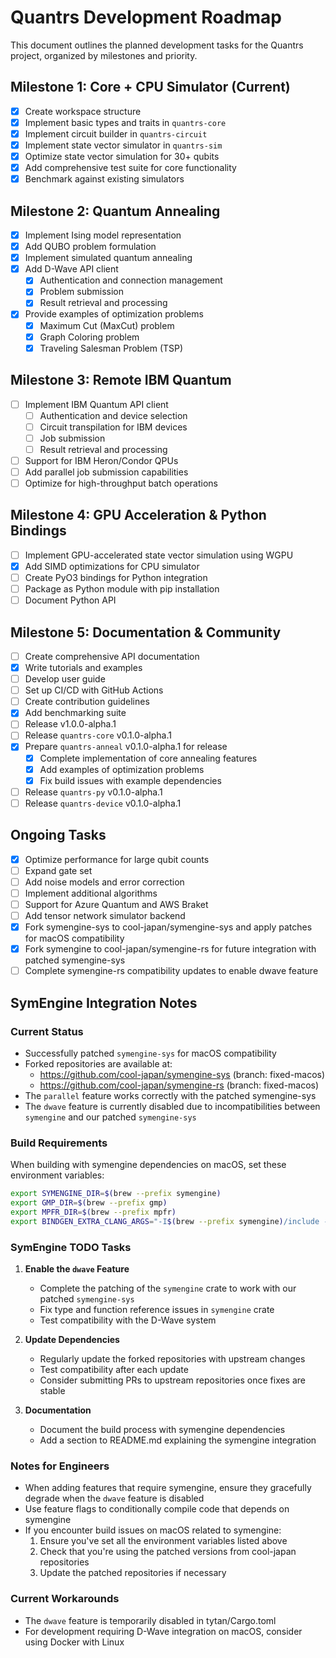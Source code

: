 # Quantrs Development Roadmap

This document outlines the planned development tasks for the Quantrs project, organized by milestones and priority.

## Milestone 1: Core + CPU Simulator (Current)

- [x] Create workspace structure
- [x] Implement basic types and traits in `quantrs-core`
- [x] Implement circuit builder in `quantrs-circuit` 
- [x] Implement state vector simulator in `quantrs-sim`
- [x] Optimize state vector simulation for 30+ qubits
- [x] Add comprehensive test suite for core functionality
- [x] Benchmark against existing simulators

## Milestone 2: Quantum Annealing

- [x] Implement Ising model representation
- [x] Add QUBO problem formulation
- [x] Implement simulated quantum annealing
- [x] Add D-Wave API client
  - [x] Authentication and connection management
  - [x] Problem submission
  - [x] Result retrieval and processing
- [x] Provide examples of optimization problems
  - [x] Maximum Cut (MaxCut) problem
  - [x] Graph Coloring problem
  - [x] Traveling Salesman Problem (TSP)

## Milestone 3: Remote IBM Quantum

- [ ] Implement IBM Quantum API client
  - [ ] Authentication and device selection
  - [ ] Circuit transpilation for IBM devices
  - [ ] Job submission
  - [ ] Result retrieval and processing
- [ ] Support for IBM Heron/Condor QPUs
- [ ] Add parallel job submission capabilities
- [ ] Optimize for high-throughput batch operations

## Milestone 4: GPU Acceleration & Python Bindings

- [ ] Implement GPU-accelerated state vector simulation using WGPU
- [x] Add SIMD optimizations for CPU simulator
- [ ] Create PyO3 bindings for Python integration
- [ ] Package as Python module with pip installation
- [ ] Document Python API

## Milestone 5: Documentation & Community

- [ ] Create comprehensive API documentation
- [x] Write tutorials and examples
- [ ] Develop user guide
- [ ] Set up CI/CD with GitHub Actions
- [ ] Create contribution guidelines
- [x] Add benchmarking suite
- [ ] Release v1.0.0-alpha.1
- [ ] Release `quantrs-core` v0.1.0-alpha.1
- [x] Prepare `quantrs-anneal` v0.1.0-alpha.1 for release
  - [x] Complete implementation of core annealing features
  - [x] Add examples of optimization problems
  - [x] Fix build issues with example dependencies
- [ ] Release `quantrs-py` v0.1.0-alpha.1
- [ ] Release `quantrs-device` v0.1.0-alpha.1

## Ongoing Tasks

- [x] Optimize performance for large qubit counts
- [ ] Expand gate set
- [ ] Add noise models and error correction
- [ ] Implement additional algorithms
- [ ] Support for Azure Quantum and AWS Braket
- [ ] Add tensor network simulator backend
- [x] Fork symengine-sys to cool-japan/symengine-sys and apply patches for macOS compatibility
- [x] Fork symengine to cool-japan/symengine-rs for future integration with patched symengine-sys
- [ ] Complete symengine-rs compatibility updates to enable dwave feature

## SymEngine Integration Notes

### Current Status

- Successfully patched `symengine-sys` for macOS compatibility
- Forked repositories are available at:
  - https://github.com/cool-japan/symengine-sys (branch: fixed-macos)
  - https://github.com/cool-japan/symengine-rs (branch: fixed-macos)
- The `parallel` feature works correctly with the patched symengine-sys
- The `dwave` feature is currently disabled due to incompatibilities between `symengine` and our patched `symengine-sys`

### Build Requirements

When building with symengine dependencies on macOS, set these environment variables:

```bash
export SYMENGINE_DIR=$(brew --prefix symengine)
export GMP_DIR=$(brew --prefix gmp)
export MPFR_DIR=$(brew --prefix mpfr)
export BINDGEN_EXTRA_CLANG_ARGS="-I$(brew --prefix symengine)/include -I$(brew --prefix gmp)/include -I$(brew --prefix mpfr)/include"
```

### SymEngine TODO Tasks

1. **Enable the `dwave` Feature**
   - Complete the patching of the `symengine` crate to work with our patched `symengine-sys`
   - Fix type and function reference issues in `symengine` crate
   - Test compatibility with the D-Wave system

2. **Update Dependencies**
   - Regularly update the forked repositories with upstream changes
   - Test compatibility after each update
   - Consider submitting PRs to upstream repositories once fixes are stable

3. **Documentation**
   - Document the build process with symengine dependencies
   - Add a section to README.md explaining the symengine integration

### Notes for Engineers

- When adding features that require symengine, ensure they gracefully degrade when the `dwave` feature is disabled
- Use feature flags to conditionally compile code that depends on symengine
- If you encounter build issues on macOS related to symengine:
  1. Ensure you've set all the environment variables listed above
  2. Check that you're using the patched versions from cool-japan repositories
  3. Update the patched repositories if necessary

### Current Workarounds

- The `dwave` feature is temporarily disabled in tytan/Cargo.toml
- For development requiring D-Wave integration on macOS, consider using Docker with Linux